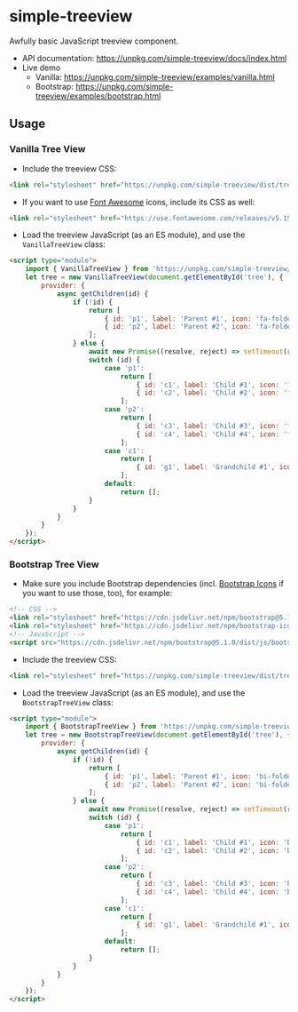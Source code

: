 # simple-treeview

Awfully basic JavaScript treeview component.

- API documentation: https://unpkg.com/simple-treeview/docs/index.html
- Live demo
    - Vanilla: https://unpkg.com/simple-treeview/examples/vanilla.html
    - Bootstrap: https://unpkg.com/simple-treeview/examples/bootstrap.html

## Usage

### Vanilla Tree View

- Include the treeview CSS:

```html
<link rel="stylesheet" href="https://unpkg.com/simple-treeview/dist/treeview.vanilla.css">
```

- If you want to use [Font Awesome](https://fontawesome.com) icons, include its CSS as well:

```html
<link rel="stylesheet" href="https://use.fontawesome.com/releases/v5.15.4/css/all.css" integrity="sha384-DyZ88mC6Up2uqS4h/KRgHuoeGwBcD4Ng9SiP4dIRy0EXTlnuz47vAwmeGwVChigm" crossorigin="anonymous">
```

- Load the treeview JavaScript (as an ES module), and use the `VanillaTreeView` class:

```html
<script type="module">
    import { VanillaTreeView } from 'https://unpkg.com/simple-treeview/dist/treeview.vanilla.js';
    let tree = new VanillaTreeView(document.getElementById('tree'), {
        provider: {
            async getChildren(id) {
                if (!id) {
                    return [
                        { id: 'p1', label: 'Parent #1', icon: 'fa-folder', state: 'collapsed' },
                        { id: 'p2', label: 'Parent #2', icon: 'fa-folder', state: 'expanded' }
                    ];
                } else {
                    await new Promise((resolve, reject) => setTimeout(resolve, 1000)); // Simulate 1s delay
                    switch (id) {
                        case 'p1':
                            return [
                                { id: 'c1', label: 'Child #1', icon: 'fa-file', state: 'collapsed' },
                                { id: 'c2', label: 'Child #2', icon: 'fa-file' }
                            ];
                        case 'p2':
                            return [
                                { id: 'c3', label: 'Child #3', icon: 'fa-file' },
                                { id: 'c4', label: 'Child #4', icon: 'fa-file' }
                            ];
                        case 'c1':
                            return [
                                { id: 'g1', label: 'Grandchild #1', icon: 'fa-clock' }
                            ];
                        default:
                            return [];
                    }
                }
            }
        }
    });
</script>
```

### Bootstrap Tree View

- Make sure you include Bootstrap dependencies (incl. [Bootstrap Icons](https://icons.getbootstrap.com/) if you want to use those, too), for example:

```html
<!-- CSS -->
<link rel="stylesheet" href="https://cdn.jsdelivr.net/npm/bootstrap@5.1.0/dist/css/bootstrap.min.css">
<link rel="stylesheet" href="https://cdn.jsdelivr.net/npm/bootstrap-icons@1.5.0/font/bootstrap-icons.css">
<!-- JavaScript -->
<script src="https://cdn.jsdelivr.net/npm/bootstrap@5.1.0/dist/js/bootstrap.bundle.min.js"></script>
```

- Include the treeview CSS:

```html
<link rel="stylesheet" href="https://unpkg.com/simple-treeview/dist/treeview.bootstrap.css">
```

- Load the treeview JavaScript (as an ES module), and use the `BootstrapTreeView` class:

```html
<script type="module">
    import { BootstrapTreeView } from 'https://unpkg.com/simple-treeview/dist/treeview.bootstrap.js';
    let tree = new BootstrapTreeView(document.getElementById('tree'), {
        provider: {
            async getChildren(id) {
                if (!id) {
                    return [
                        { id: 'p1', label: 'Parent #1', icon: 'bi-folder', state: 'collapsed' },
                        { id: 'p2', label: 'Parent #2', icon: 'bi-folder', state: 'expanded' }
                    ];
                } else {
                    await new Promise((resolve, reject) => setTimeout(resolve, 1000));
                    switch (id) {
                        case 'p1':
                            return [
                                { id: 'c1', label: 'Child #1', icon: 'bi-file-earmark', state: 'collapsed' },
                                { id: 'c2', label: 'Child #2', icon: 'bi-file-earmark' }
                            ];
                        case 'p2':
                            return [
                                { id: 'c3', label: 'Child #3', icon: 'bi-file-earmark' },
                                { id: 'c4', label: 'Child #4', icon: 'bi-file-earmark' }
                            ];
                        case 'c1':
                            return [
                                { id: 'g1', label: 'Grandchild #1', icon: 'bi-clock' }
                            ];
                        default:
                            return [];
                    }
                }
            }
        }
    });
</script>
```
